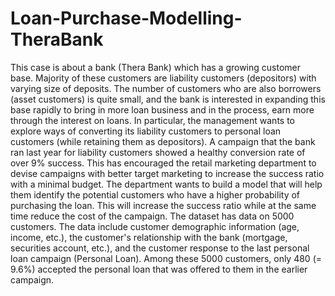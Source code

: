 # Loan-Purchase-Modelling-TheraBank

This case is about a bank (Thera Bank) which has a growing customer base. Majority of these
customers are liability customers (depositors) with varying size of deposits. The number of
customers who are also borrowers (asset customers) is quite small, and the bank is interested in
expanding this base rapidly to bring in more loan business and in the process, earn more through
the interest on loans. In particular, the management wants to explore ways of converting its
liability customers to personal loan customers (while retaining them as depositors). A campaign
that the bank ran last year for liability customers showed a healthy conversion rate of over 9%
success. This has encouraged the retail marketing department to devise campaigns with better
target marketing to increase the success ratio with a minimal budget. The department wants to
build a model that will help them identify the potential customers who have a higher probability of
purchasing the loan. This will increase the success ratio while at the same time reduce the cost
of the campaign. The dataset has data on 5000 customers. The data include customer
demographic information (age, income, etc.), the customer's relationship with the bank
(mortgage, securities account, etc.), and the customer response to the last personal loan
campaign (Personal Loan). Among these 5000 customers, only 480 (= 9.6%) accepted the
personal loan that was offered to them in the earlier campaign.
